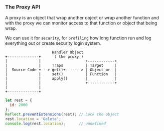 ### The Proxy API
A proxy is an object that wrap another object or wrap another function and with the proxy we can monitor access to that function or object that being wrap.

We can use it for `security`, for `profiling` how long function run and log everything out or create security login system.




```
                     Handler Object
+--------------+      ( the proxy )
|              |                    +------------+
|              |     Traps          | Target     |
|  Source Code +---> get()+-------> | Object or  |
|              |     set()          | Function   |
|              |     apply()        |            |
|              |                    +------------+
|              |
+--------------+
```


```js
let rest = {
  id: 2000
};
Reflect.preventExtensions(rest); // Lock the object
rest.location = 'Goleta';
console.log(rest.location);      // undefined
```
